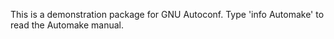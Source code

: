 This is a demonstration package for GNU Autoconf.
Type 'info Automake' to read the Automake manual.
